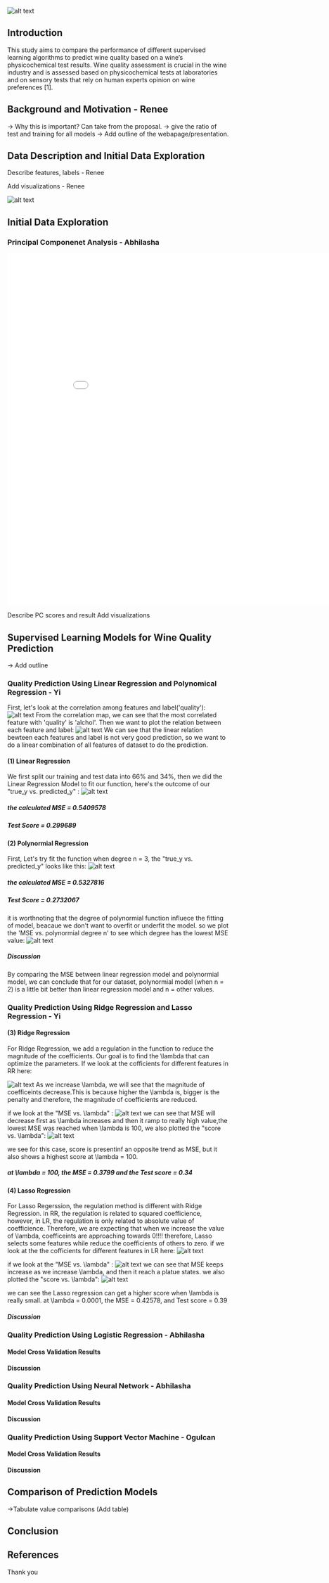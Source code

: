 ![alt text](https://www.nvtt.net/wp-content/uploads/2018/10/wine-tasting.jpg "Logo Title Text 1")

## Introduction
This study aims to compare the performance of different supervised learning algorithms to predict wine quality based on a wine’s physicochemical test results. Wine quality assessment is crucial in the wine industry and is assessed based on physicochemical tests at laboratories and on sensory tests that rely on human experts opinion on wine preferences [1].

## Background and Motivation - Renee
-> Why this is important? Can take from the proposal. 
-> give the ratio of test and training for all models 
-> Add outline of the webapage/presentation.

## Data Description and Initial Data Exploration
Describe features, labels - Renee

Add visualizations - Renee
 
![alt text](pic1.JPG)


## Initial Data Exploration 
### Principal Componenet Analysis - Abhilasha

<iframe width="900" height="800" frameborder="0" scrolling="no" src="//plot.ly/~abhilashasaroj/108.embed"></iframe>

Describe PC scores and result
Add visualizations

## Supervised Learning Models for Wine Quality Prediction
-> Add outline
### Quality Prediction Using Linear Regression and Polynomical Regression - Yi
First, let's look at the correlation among features and label('quality'):
![alt text](Cor-1.png)
From the correlation map, we can see that the most correlated feature with 'quality' is 'alchol'.
Then we want to plot the relation between each feature and label:
![alt text](LR%20in%20seaborn.png)
We can see that the linear relation bewteen each features and label is not very good prediction, so we want to do a linear combination of all features of dataset to do the prediction. 
#### (1) Linear Regression
We first split our training and test data into 66% and 34%, then we did the Linear Regression Model to fit our function, here's the outcome of our "true_y vs. predicted_y" :
![alt text](LRpredict.png)

##### the calculated MSE = 0.5409578
##### Test Score = 0.299689

#### (2) Polynormial Regression
First, Let's try fit the function when degree n = 3, the "true_y vs. predicted_y" looks like this:
![alt text](polypred.png)

##### the calculated MSE = 0.5327816
##### Test Score = 0.2732067
it is worthnoting that the degree of polynormial function influece the fitting of model, beacaue we don't want to overfit or underfit the model. so we plot the 'MSE vs. polynormial degree n' to see which degree has the lowest MSE value:
![alt text](MSEp.png)
##### Discussion 
By comparing the MSE between linear regression model and polynormial model, we can conclude that for our dataset, polynormial model (when n = 2) is a little bit better than linear regression model and n = other values.

### Quality Prediction Using Ridge Regression and Lasso Regression - Yi 
#### (3) Ridge Regression
For Ridge Regression, we add a regulation in the function to reduce the magnitude of the coefficients. Our goal is to find the 
\lambda that can optimize the parameters. If we look at the cofficients for different features in RR here:

![alt text](Rcof.png)
As we increase \lambda, we will see that the magnitude of coefficeints decrease.This is because higher the \lambda is, bigger is the penalty and therefore, the magnitude of coefficients are reduced.

if we look at the "MSE vs. \lambda" :
![alt text](RMSE1.png)
 we can see that MSE will decrease first as \lambda increases and then it ramp to really high value,the lowest MSE was reached when \lambda is 100, we also plotted the "score vs. \lambda":
![alt text](Rscore1.png)

we see for this case, score is presentinf an opposite trend as MSE, but it also shows a highest score at \lambda = 100.

##### at \lambda = 100, the MSE = 0.3799 and the Test score = 0.34

#### (4) Lasso Regression

For Lasso Regerssion, the regulation method is different with Ridge Regression. in RR, the regulation is related to squared coefficience, however, in LR, the regulation is only related to absolute value of coefficience. Therefore, we are expecting that when we increase the value of \lambda, coefficeints are approaching towards 0!!!! therefore, Lasso selects some features while reduce the coefficients of others to zero. if we look at the the cofficients for different features in LR here:
![alt text](Lcof.png)

if we look at the "MSE vs. \lambda" :
![alt text](LMSE.png)
 we can see that MSE keeps increase as we increase \lambda, and then it reach a platue states. we also plotted the "score vs. \lambda":
![alt text](Lscore.png)

we can see the Lasso regression can get a higher score when \lambda is really small. at \lambda = 0.0001, the MSE = 0.42578, and Test score = 0.39


##### Discussion 



### Quality Prediction Using Logistic Regression - Abhilasha

#### Model Cross Validation Results

#### Discussion 

### Quality Prediction Using Neural Network - Abhilasha

#### Model Cross Validation Results

#### Discussion 

### Quality Prediction Using Support Vector Machine - Ogulcan

#### Model Cross Validation Results

#### Discussion 

## Comparison of Prediction Models

->Tabulate value comparisons (Add table)

## Conclusion

## References

Thank you


